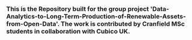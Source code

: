 ### This is the Repository built for the group project 'Data-Analytics-to-Long-Term-Production-of-Renewable-Assets-from-Open-Data'. The work is contributed by Cranfield MSc students in collaboration with Cubico UK.
